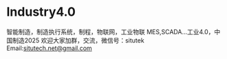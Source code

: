 # Industry4.0
智能制造，制造执行系统，制程，物联网，工业物联
MES,SCADA...工业4.0，中国制造2025
欢迎大家加群，交流，微信号：situtek
Email:situtech.net@gmail.com
